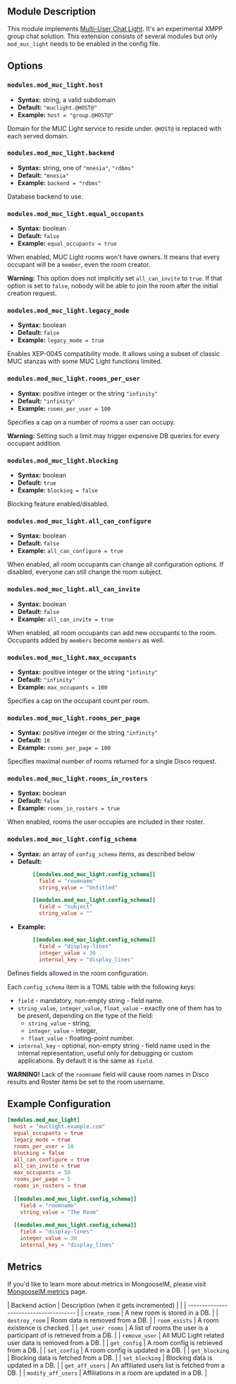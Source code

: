 ## Module Description

This module implements [Multi-User Chat Light](../open-extensions/muc_light.md).
It's an experimental XMPP group chat solution.
This extension consists of several modules but only `mod_muc_light` needs to be enabled in the config file.

## Options

### `modules.mod_muc_light.host`
 * **Syntax:** string, a valid subdomain
 * **Default:** `"muclight.@HOST@"`
 * **Example:** `host = "group.@HOST@"`

Domain for the MUC Light service to reside under. `@HOST@` is replaced with each served domain.
 
### `modules.mod_muc_light.backend`
  * **Syntax:** string, one of `"mnesia"`, `"rdbms"`
  * **Default:** `"mnesia"`
  * **Example:** `backend = "rdbms"`

Database backend to use. 

### `modules.mod_muc_light.equal_occupants`
  * **Syntax:** boolean
  * **Default:** `false`
  * **Example:** `equal_occupants = true`

When enabled, MUC Light rooms won't have owners. 
It means that every occupant will be a `member`, even the room creator.

**Warning:** This option does not implicitly set `all_can_invite` to `true`. 
If that option is set to `false`, nobody will be able to join the room after the initial creation request.

### `modules.mod_muc_light.legacy_mode`
  * **Syntax:** boolean
  * **Default:** `false`
  * **Example:** `legacy_mode = true`

Enables XEP-0045 compatibility mode. 
It allows using a subset of classic MUC stanzas with some MUC Light functions limited.

### `modules.mod_muc_light.rooms_per_user`
  * **Syntax:** positive integer or the string `"infinity"`
  * **Default:** `"infinity"`
  * **Example:** `rooms_per_user = 100`

Specifies a cap on a number of rooms a user can occupy.

**Warning:** Setting such a limit may trigger expensive DB queries for every occupant addition.

### `modules.mod_muc_light.blocking`
  * **Syntax:** boolean
  * **Default:** `true`
  * **Example:** `blocking = false`

Blocking feature enabled/disabled.

### `modules.mod_muc_light.all_can_configure`
  * **Syntax:** boolean
  * **Default:** `false`
  * **Example:** `all_can_configure = true`

When enabled, all room occupants can change all configuration options. 
If disabled, everyone can still change the room subject.

### `modules.mod_muc_light.all_can_invite`
  * **Syntax:** boolean
  * **Default:** `false`
  * **Example:** `all_can_invite = true`
 
When enabled, all room occupants can add new occupants to the room.
Occupants added by `members` become `members` as well.

### `modules.mod_muc_light.max_occupants` 
  * **Syntax:** positive integer or the string `"infinity"`
  * **Default:** `"infinity"`
  * **Example:** `max_occupants = 100`

Specifies a cap on the occupant count per room.

### `modules.mod_muc_light.rooms_per_page`
  * **Syntax:** positive integer or the string `"infinity"`
  * **Default:** `10`
  * **Example:** `rooms_per_page = 100`

Specifies maximal number of rooms returned for a single Disco request.

### `modules.mod_muc_light.rooms_in_rosters` 
  * **Syntax:** boolean
  * **Default:** `false`
  * **Example:** `rooms_in_rosters = true`

When enabled, rooms the user occupies are included in their roster.

### `modules.mod_muc_light.config_schema`
  * **Syntax:** an array of `config_schema` items, as described below
  * **Default:**

```toml
        [[modules.mod_muc_light.config_schema]]
          field = "roomname"
          string_value = "Untitled"

        [[modules.mod_muc_light.config_schema]]
          field = "subject"
          string_value = ""
```

  * **Example:**

```toml
        [[modules.mod_muc_light.config_schema]]
          field = "display-lines"
          integer_value = 30
          internal_key = "display_lines"
```

Defines fields allowed in the room configuration.

Each `config_schema` item is a TOML table with the following keys:

* `field` - mandatory, non-empty string - field name.
* `string_value`, `integer_value`, `float_value` - exactly one of them has to be present, depending on the type of the field:
    * `string_value` - string,
    * `integer_value` - integer,
    * `float_value` - floating-point number.
* `internal_key` - optional, non-empty string - field name used in the internal representation, useful only for debugging or custom applications. By default it is the same as `field`.

**WARNING!** Lack of the `roomname` field will cause room names in Disco results
and Roster items be set to the room username.

## Example Configuration

```toml
[modules.mod_muc_light]
  host = "muclight.example.com"
  equal_occupants = true
  legacy_mode = true
  rooms_per_user = 10
  blocking = false
  all_can_configure = true
  all_can_invite = true
  max_occupants = 50
  rooms_per_page = 5
  rooms_in_rosters = true
  
  [[modules.mod_muc_light.config_schema]] 
    field = "roomname"
    string_value = "The Room"
  
  [[modules.mod_muc_light.config_schema]] 
    field = "display-lines"
    integer_value = 30
    internal_key = "display_lines"
```

## Metrics

If you'd like to learn more about metrics in MongooseIM, please visit [MongooseIM metrics](../operation-and-maintenance/MongooseIM-metrics.md) page.

| Backend action | Description (when it gets incremented) |
| | -------------------------------------- |
| `create_room` | A new room is stored in a DB. |
| `destroy_room` | Room data is removed from a DB. |
| `room_exists` | A room existence is checked. |
| `get_user_rooms` | A list of rooms the user is a participant of is retrieved from a DB. |
| `remove_user` | All MUC Light related user data is removed from a DB. |
| `get_config` | A room config is retrieved from a DB. |
| `set_config` | A room config is updated in a DB. |
| `get_blocking` | Blocking data is fetched from a DB. |
| `set_blocking` | Blocking data is updated in a DB. |
| `get_aff_users` | An affiliated users list is fetched from a DB. |
| `modify_aff_users` | Affiliations in a room are updated in a DB. |
